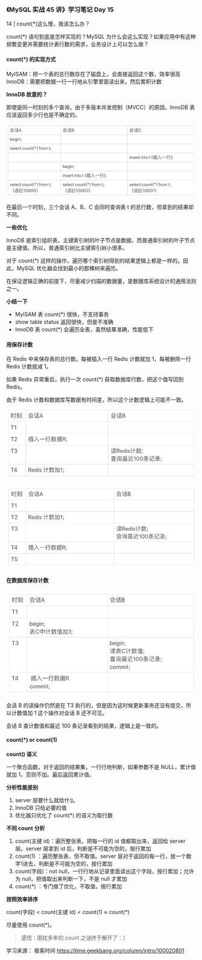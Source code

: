 ### 《MySQL 实战 45 讲》学习笔记 Day 15

14 | count(*)这么慢，我该怎么办？

count(*) 语句到底是怎样实现的？MySQL 为什么会这么实现？如果应用中有这种频繁变更并需要统计表行数的需求，业务设计上可以怎么做？

#### count(*) 的实现方式

MyISAM：把一个表的总行数存在了磁盘上，会直接返回这个数，效率很高
InnoDB：需要把数据一行一行地从引擎里面读出来，然后累积计数

**InnoDB 故意的？**

即使是同一时刻的多个查询，由于多版本并发控制（MVCC）的原因，InnoDB 表应该返回多少行也是不确定的。

![](media/16794945965285.jpg)

在最后一个时刻，三个会话 A、B、C 会同时查询表 t 的总行数，但拿到的结果却不同。

**一些优化**

InnoDB 是索引组织表，主键索引树的叶子节点是数据，而普通索引树的叶子节点是主键值。所以，普通索引树比主键索引树小很多。

对于 count(*) 这样的操作，遍历哪个索引树得到的结果逻辑上都是一样的。因此，MySQL 优化器会找到最小的那棵树来遍历。

在保证逻辑正确的前提下，尽量减少扫描的数据量，是数据库系统设计的通用法则之一。

**小结一下**

* MyISAM 表 count(*) 很快，不支持事务
* show table status 返回很快，但是不准确
* InnoDB 表 count(*) 会遍历全表，虽然结果准确，性能低下

#### 用保存计数

在 Redis 中来保存表的总行数。每被插入一行 Redis 计数就加 1，每被删除一行 Redis 计数就减 1。

如果 Redis 异常重启，执行一次 count(*) 获取数据库行数，把这个值写回到 Redis。

由于 Redis 计数和数据库写数据有时间差，所以这个计数逻辑上可能不一致。

![](media/16794959346469.jpg)

![](media/16794959407990.jpg)

#### 在数据库保存计数

![](media/16794959010724.jpg)

会话 B 的读操作仍然是在 T3 执行的，但是因为这时候更新事务还没有提交，所以计数值加 1 这个操作对会话 B 还不可见。

会话 B 查计数值和最近 100 条记录看到的结果，逻辑上是一致的。

#### count(*) or count(1)

**count() 语义**

一个聚合函数，对于返回的结果集，一行行地判断，如果参数不是 NULL，累计值就加 1，否则不加。最后返回累计值。

**分析性能差别**

1. server 层要什么就给什么
2. InnoDB 只给必要的值
3. 优化器只优化了 count(*) 的语义为取行数

**不同 count 分析**

1. count(主键 id)：遍历整张表，把每一行的 id 值都取出来，返回给 server 层。server 层拿到 id 后，判断是不可能为空的，按行累加
2. count(1) ：遍历整张表，但不取值。server 层对于返回的每一行，放一个数字1进去，判断是不可能为空的，按行累加
3. count(字段)：not null，一行行地从记录里面读出这个字段，按行累加；允许为 null，把值取出来判断一下，不是 null 才累加
4. count(*) ：专门做了优化，不取值，按行累加

**按照效率排序**

count(字段) < count(主键 id) < count(1) ≈ count(*)

尽量使用 count(*)。

> 感悟：困扰多年的 count 之谜终于解开了：）

学习来源： 极客时间 https://time.geekbang.org/column/intro/100020801



